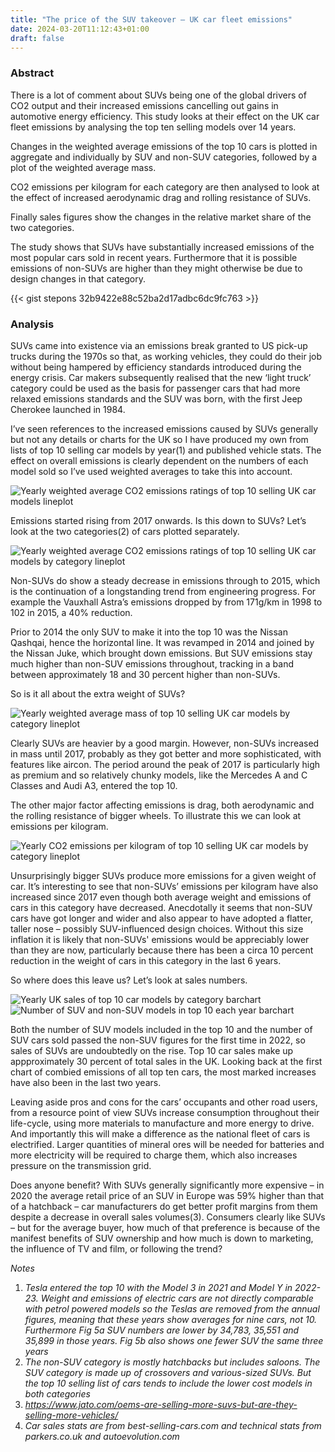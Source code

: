 ```yaml
---
title: "The price of the SUV takeover – UK car fleet emissions"
date: 2024-03-20T11:12:43+01:00
draft: false
---
```


### Abstract

There is a lot of comment about SUVs being one of the global drivers of CO2 output and their increased emissions cancelling out gains in automotive energy efficiency. This study looks at their effect on the UK car fleet emissions by analysing the top ten selling models over 14 years.

Changes in the weighted average emissions of the top 10 cars is plotted in aggregate and individually by SUV and non-SUV categories, followed by a plot of the weighted average mass. 

CO2 emissions per kilogram for each category are then analysed to look at the effect of increased aerodynamic drag and rolling resistance of SUVs.

Finally sales figures show the changes  in the relative market share of the two categories.

The study shows that SUVs have substantially increased emissions of the most popular cars sold in recent years. Furthermore that it is possible emissions of non-SUVs are higher than they might otherwise be due to design changes in that category.

{{< gist stepons 32b9422e88c52ba2d17adbc6dc9fc763 >}}

### Analysis

SUVs came into existence via an emissions break granted to US pick-up trucks during the 1970s so that, as working vehicles, they could do their job without being hampered by efficiency standards introduced during the energy crisis. Car makers subsequently realised that the new ‘light truck’ category could be used as the basis for passenger cars that had more relaxed emissions standards and the SUV was born, with the first Jeep Cherokee launched in 1984.

I’ve seen references to the increased emissions caused by SUVs generally but not any details or charts for the UK so I have produced my own from lists of top 10 selling car models by year(1) and published vehicle stats. The effect on overall emissions is clearly dependent on the numbers of each model sold so I’ve used weighted averages to take this into account.

![Yearly weighted average CO2 emissions ratings of top 10 selling UK car models lineplot](/img/suv_fig1.png)

Emissions started rising from 2017 onwards. Is this down to SUVs? Let’s look at the two categories(2) of cars plotted separately. 

![Yearly weighted average CO2 emissions ratings of top 10 selling UK car models by category lineplot](/img/suv_fig2.png)

Non-SUVs do show a steady decrease in emissions through to 2015, which is the continuation of a longstanding trend from engineering progress. For example the Vauxhall Astra’s emissions dropped by from 171g/km in 1998 to 102 in 2015, a 40% reduction. 

Prior to 2014 the only SUV to make it into the top 10 was the Nissan Qashqai, hence the horizontal line. It was revamped in 2014 and joined by the Nissan Juke, which brought down emissions. But SUV emissions stay much higher than non-SUV emissions throughout, tracking in a band between approximately 18 and 30 percent higher than non-SUVs.

So is it all about the extra weight of SUVs?

![Yearly weighted average mass of top 10 selling UK car models by category lineplot](/img/suv_fig3.png)

Clearly SUVs are heavier by a good margin. However, non-SUVs increased in mass until 2017, probably as they got better and more sophisticated, with features like aircon. The period around the peak of 2017 is particularly high as premium and so relatively chunky models, like the Mercedes A and C Classes and Audi A3, entered the top 10.

The other major factor affecting emissions is drag, both aerodynamic and the rolling resistance of bigger wheels. To illustrate this we can look at emissions per kilogram.

![Yearly CO2 emissions per kilogram of top 10 selling UK car models by category lineplot](/img/suv_fig4.png)

Unsurprisingly bigger SUVs produce more emissions for a given weight of car. It’s interesting to see that non-SUVs’ emissions per kilogram have also increased since 2017 even though both average weight and emissions of cars in this category have decreased. Anecdotally it seems that non-SUV cars have got longer and wider and also appear to have adopted a flatter, taller nose – possibly SUV-influenced design choices. Without this size inflation it is likely that non-SUVs' emissions would be appreciably lower than they are now, particularly because there has been a circa 10 percent reduction in the weight of cars in this category in the last 6 years.

So where does this leave us? Let’s look at sales numbers.

![Yearly UK sales of top 10 car models by category barchart](/img/suv_fig5.png)
![Number of SUV and non-SUV models in top 10 each year barchart](/img/suv_fig6.png)

Both the number of SUV models included in the top 10 and the number of SUV cars sold passed the non-SUV figures for the first time in 2022, so sales of SUVs are undoubtedly on the rise. Top 10 car sales make up appproximately 30 percent of total sales in the UK. Looking back at the first chart of combied emissions of all top ten cars, the most marked increases have also been in the last two years. 

Leaving aside pros and cons for the cars’ occupants and other road users, from a resource point of view SUVs increase consumption throughout their life-cycle, using more materials to manufacture and more energy to drive. And importantly this will make a difference as the national fleet of cars is electrified. Larger quantities of mineral ores will be needed for batteries and more electricity will be required to charge them, which also increases pressure on the transmission grid. 

Does anyone benefit? With SUVs generally significantly more expensive – in 2020 the average retail price of an SUV in Europe was 59% higher than that of a hatchback – car manufacturers do get better profit margins from them despite a decrease in overall sales volumes(3). Consumers clearly like SUVs – but for the average buyer, how much of that preference is because of the manifest benefits of SUV ownership and how much is down to marketing, the influence of TV and film, or following the trend?


*Notes*
1. *Tesla entered the top 10 with the Model 3 in 2021 and Model Y in 2022-23. Weight and emissions of electric cars are not directly comparable with petrol powered models so the Teslas are removed from the annual figures, meaning that these years show averages for nine cars, not 10. Furthermore Fig 5a SUV numbers are lower by 34,783, 35,551 and 35,899 in those years. Fig 5b also shows one fewer SUV the same three years*
2. *The non-SUV category is mostly hatchbacks but includes saloons. The SUV category is made up of crossovers and various-sized SUVs. But the top 10 selling list of cars tends to include the lower cost models in both categories*
3. *https://www.jato.com/oems-are-selling-more-suvs-but-are-they-selling-more-vehicles/*
4. *Car sales stats are from best-selling-cars.com and technical stats from parkers.co.uk and autoevolution.com*